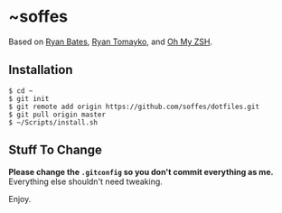 # ~soffes

Based on [Ryan Bates](http://github.com/ryanb/dotfiles), [Ryan Tomayko](http://github.com/rtomayko/dotfiles), and [Oh My ZSH](https://github.com/robbyrussell/oh-my-zsh).

## Installation

    $ cd ~
    $ git init
    $ git remote add origin https://github.com/soffes/dotfiles.git
    $ git pull origin master
    $ ~/Scripts/install.sh

## Stuff To Change

**Please change the `.gitconfig` so you don't commit everything as me.** Everything else shouldn't need tweaking.

Enjoy.

